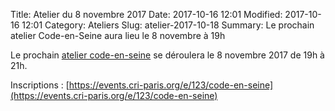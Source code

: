 Title: Atelier du 8 novembre 2017
Date: 2017-10-16 12:01
Modified: 2017-10-16 12:01
Category: Ateliers
Slug: atelier-2017-10-18
Summary: Le prochain atelier Code-en-Seine aura lieu le 8 novembre à 19h

Le prochain [atelier code-en-seine](https://codeenseine.fr/ateliers-code-en-seine.html) se déroulera le 8 novembre 2017 de 19h à 21h.

Inscriptions : [https://events.cri-paris.org/e/123/code-en-seine](https://events.cri-paris.org/e/123/code-en-seine)
